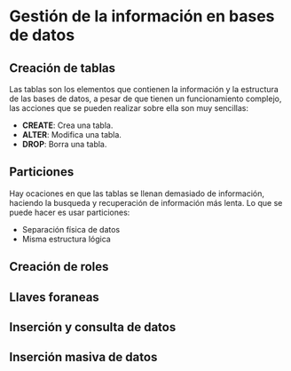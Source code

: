 # Gestión de la información en bases de datos

## Creación de tablas

Las tablas son los elementos que contienen la información y la estructura de las bases de datos, a pesar de que tienen un funcionamiento complejo, las acciones que se pueden realizar sobre ella son muy sencillas:

- **CREATE**: Crea una tabla.
- **ALTER**: Modifica una tabla.
- **DROP**: Borra una tabla.

## Particiones

Hay ocaciones en que las tablas se llenan demasiado de información, haciendo la busqueda y recuperación de información más lenta. Lo que se puede hacer es usar particiones:

- Separación física de datos
- Misma estructura lógica

## Creación de roles



## Llaves foraneas



## Inserción y consulta de datos



## Inserción masiva de datos